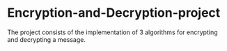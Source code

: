 # Encryption-and-Decryption-project
The project consists of the implementation of 3 algorithms for encrypting and decrypting a message.

